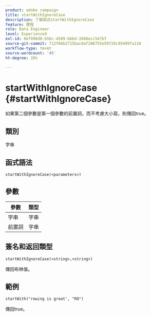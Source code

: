 ```yaml
---
product: adobe campaign
title: startWithIgnoreCase
description: 了解函式startWithIgnoreCase
feature: 歷程
role: Data Engineer
level: Experienced
exl-id: 0ef098d8-b56c-4509-bbbd-2688ecc547bf
source-git-commit: 712f66b2715bac0af206755e59728c95499fa110
workflow-type: tm+mt
source-wordcount: '45'
ht-degree: 26%

---
```


# startWithIgnoreCase {#startWithIgnoreCase}

如果第二個參數是第一個參數的前置詞，而不考慮大小寫，則傳回true。

## 類別

字串

## 函式語法

`startWithIgnoreCase(<parameters>)`

## 參數

| 參數 | 類型 |
|-------------|--------|
| 字串 | 字串 |
| 前置詞 | 字串 |

## 簽名和返回類型

`startWithIgnoreCase(<string>,<string>)`

傳回布林值。

## 範例

`startWith("rowing is great', "RO")`

傳回true。

